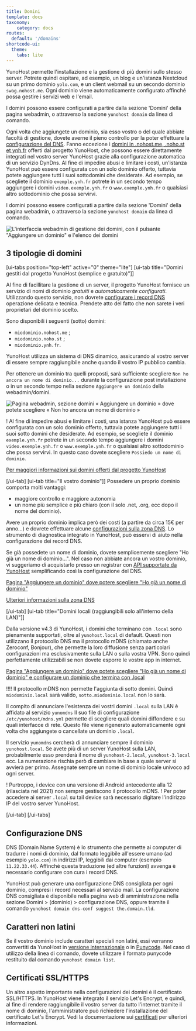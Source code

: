 ```yaml
---
title: Domini
template: docs
taxonomy:
    category: docs
routes:
  default: '/domains'
shortcode-ui:
  theme:
    tabs: lite
---
```


YunoHost permette l'installazione e la gestione di più domini sullo stesso server. Potrete quindi ospitare, ad esempio, un blog e un'istanza Nextcloud su un primo dominio `yolo.com`, e un client webmail su un secondo dominio `swag.nohost.me`. Ogni dominio viene automaticamente configurato affinché possa gestire i servizi web e l'email.

I domini possono essere configurati a partire dalla sezione 'Domini' della pagina webadmin, o attraverso la sezione `yunohost domain` da linea di comando.

Ogni volta che aggiungete un dominio, sia esso vostro o del quale abbiate facoltà di gestione, dovete averne il pieno controllo per la poter effettuare la [configurazione del DNS](/install/post_install/dns_config). Fanno eccezione i [domini in .nohost.me, .noho.st et ynh.fr](/administer/tutorials/domains/dns_nohost_me) offerti dal progetto YunoHost, che possono essere direttamente integrati nel vostro server YunoHost grazie alla configurazione automatica di un servizio DynDns. Al fine di impedire abusi e limitare i costi, un'istanza YunoHost può essere configurata con un solo dominio offerto, tuttavia potete aggiungere tutti i suoi sottodomini che desiderate. Ad esempio, se scegliete il dominio `exemple.ynh.fr` potrete in un secondo tempo aggiungere i domini `video.exemple.ynh.fr` o `www.exemple.ynh.fr` o qualsiasi altro sottodominio che possa servirvi.

I domini possono essere configurati a partire dalla sezione 'Domini' della pagina webadmin, o attraverso la sezione `yunohost domain` da linea di comando.

![L'interfaccia webadmin di gestione dei domini, con il pulsante "Aggiungere un dominio" e l'elenco dei domini](/img/webadmin_domain.png)

## 3 tipologie di domini

[ui-tabs position="top-left" active="0" theme="lite"]
[ui-tab title="Domini gestiti dal progetto YunoHost (semplice e gratuito)"]]

Al fine di facillitare la gestione di un server, il progetto YunoHost fornisce un servizio di nomi di dominio *gratuiti* e *automaticamente configurati*. Utilizzando questo servizio, non dovrete [configurare i record DNS](/dns.config) operazione delicata e tecnica. Prendete atto del fatto che non sarete i veri proprietari del dominio scelto.

Sono disponibili i seguenti (sotto) domini:

- `miodominio.nohost.me` ;
- `miodominio.noho.st` ;
- `miodominio.ynh.fr`.

YunoHost utilizza un sistema di DNS dinamico, assicurando al vostro server di essere sempre raggiungibile anche quando il vostro IP pubblico cambia.

Per ottenere un dominio tra quelli proposti, sarà sufficiente scegliere `Non ho ancora un nome di dominio...` durante la configurazione post installazione o in un secondo tempo nella sezione `Aggiungere un dominio` della webadmin/domini.

![Pagina webadmin, sezione domini « Aggiungere un dominio » dove potete scegliere « Non ho ancora un nome di dominio »](/img/webadmin_dyndns.png)

! Al fine di impedire abusi e limitare i costi, una istanza YunoHost può essere configurata con un solo dominio offerto, tuttavia potete aggiungere tutti i suoi sotto domini che desiderate. Ad esempio, se scegliete il dominio `exemple.ynh.fr` potrete in un secondo tempo aggiungere i domini `video.exemple.ynh.fr` o `www.exemple.ynh.fr` o qualsiasi altro sottodominio che possa servirvi. In questo caso dovete scegliere `Possiedo un nome di dominio`.

[Per maggiori informazioni sui domini offerti dal progetto YunoHost](/administer/tutorials/domains/dns_nohost_me)

[/ui-tab]
[ui-tab title="Il vostro dominio"]]
Possedere un proprio dominio comporta molti vantaggi:

- maggiore controllo e maggiore autonomia
- un nome più semplice e più chiaro (con il solo .net, .org, ecc dopo il nome del dominio).

Avere un proprio dominio implica però dei costi (a partire da circa 15€ per anno...) e dovrete effettuare alcune [configurazioni sulla zona DNS](/dns.config). Lo strumento di diagnostica integrato in YunoHost, può esservi di aiuto nella configurazione dei record DNS.

Se già possedete un nome di dominio, dovete semplicemente scegliere "Ho già un nome di dominio…". Nel caso non abbiate ancora un vostro dominio, vi suggeriamo di acquistarlo presso un registrar con [API supportate da YunoHost](/providers/registrar) semplificando così la configurazione del DNS.

[Pagina "Aggiungere un dominio" dove potere scegliere "Ho già un nome di dominio"](/img/webadmin_domain_owndomain.png)

[Ulteriori informazioni sulla zona DNS](/install/post_install/dns_config)

[/ui-tab]
[ui-tab title="Domini locali (raggiungibili solo all'interno della LAN)"]]

Dalla versione v4.3 di YunoHost, i domini che terminano con `.local` sono pienamente supportati, oltre al `yunohost.local` di default.
Questi non utilizzano il protocollo DNS ma il protocollo mDNS (chiamato anche Zeroconf, Bonjour), che permette la loro diffusione senza particolari configurazioni ma esclusivamente sulla LAN o sulla vostra VPN.
Sono quindi perfettamente utilizzabili se non dovete esporre le vostre app in internet.

[Pagina "Aggiungere un dominio" dove potete scegliere "Ho già un nome di dominio" e configurare un dominio che termina con .local](/img/webadmin_domain_local.png)

!!!! Il protocollo mDNS non permette l'aggiunta di sotto domini. Quindi `miodominio.local` sarà valido, `sotto.miodominio.local` non lo sarà.

Il compito di annunciare l'esistenza dei vostri domini `.local` sulla LAN è affidato al servizio `yunomdns`
Il suo file di configurazione `/etc/yunohost/mdns.yml` permette di scegliere quali domini diffondere e su quali interfacce di rete.
Questo file viene rigenerato automaticamente ogni volta che aggiungete o cancellate un dominio `.local`.

Il servizio `yunomdns` cercherà di annunciare sempre il dominio `yunohost.local`. Se avete più di un server YunoHost sulla LAN, probabilmente esso prenderà il nome di `yunohost-2.local`, `yunohost-3.local` ecc.
La numerazione rischia però di cambiare in base a quale server si avvierà per primo. Assegnate sempre un nome di dominio locale univoco ad ogni server.

! Purtroppo, i device con una versione di Android antecedente alla 12 (rilasciata nel 2021) non sempre gestiscono il protocollo mDNS.
! Per poter accedere ai server `.local` su tail device sarà necessario digitare l'indirizzo IP del vostro server YunoHost.

[/ui-tab]
[/ui-tabs]

## Configurazione DNS

DNS (Domain Name System) è lo strumento che permette ai computer di tradurre i nomi di dominio, dal formato leggibile all'essere umano (ad esempio `yolo.com`) in indirizzi IP, leggibili dai computer (esempio `11.22.33.44`). Affinché questa traduzione (ed altre funzioni) avvenga è necessario configurare con cura i record DNS.

YunoHost può generare una configurazione DNS consigliata per ogni dominio, compresi i record necessari al servizio mail. La configurazione DNS consigliata è disponibile nella pagina web di amministrazione nella sezione Domini > (dominio) > configurazione DNS, oppure tramite il comando `yunohost domain dns-conf suggest the.domain.tld`.

## Caratteri non latini

Se il vostro dominio include caratteri speciali non latini, essi verranno convertiti da YunoHost in [versione internazionale](https://en.wikipedia.org/wiki/Internationalized_domain_name) o in [Punycode](https://en.wikipedia.org/wiki/Punycode). Nel caso di utilizzo della linea di comando, dovete utilizzare il formato punycode restituito dal comando `yunohost domain list`.

## Certificati SSL/HTTPS

Un altro aspetto importante nella configurazioni dei domini è il certificato SSL/HTTPS. In YunoHost viene integrato il servizio Let's Encrypt, e quindi, al fine di rendere raggiungibile il vostro server da tutto l'internet tramite il nome  di dominio, l'amministratore può richiedere l'installazione del certificato Let's Encrypt. Vedi la documentazione sui [certificati](/administer/admin_guide/domains/certificate) per ulteriori informazioni.
